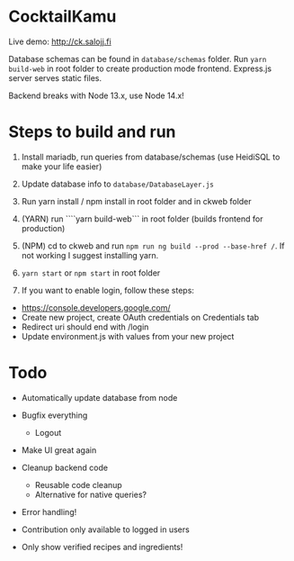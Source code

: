 # CocktailKamu

Live demo: http://ck.salojj.fi
 
Database schemas can be found in ```database/schemas``` folder.
Run ```yarn build-web``` in root folder to create production mode frontend.
Express.js server serves static files.

Backend breaks with Node 13.x, use Node 14.x!


# Steps to build and run

1. Install mariadb, run queries from database/schemas (use HeidiSQL to make your life easier)

2. Update database info to ```database/DatabaseLayer.js```

3. Run yarn install / npm install in root folder and in ckweb folder

4. (YARN) run ````yarn build-web``` in root folder (builds frontend for production)

5. (NPM) cd to ckweb and run ```npm run ng build --prod --base-href /```. If not working I suggest installing yarn.

6. ```yarn start``` or ```npm start``` in root folder

7. If you want to enable login, follow these steps:
  - https://console.developers.google.com/
  - Create new project, create OAuth credentials on Credentials tab
  - Redirect uri should end with /login
  - Update environment.js with values from your new project


# Todo

- Automatically update database from node

- Bugfix everything
  - Logout

- Make UI great again

- Cleanup backend code
  - Reusable code cleanup
  - Alternative for native queries?

- Error handling!

- Contribution only available to logged in users

- Only show verified recipes and ingredients!
